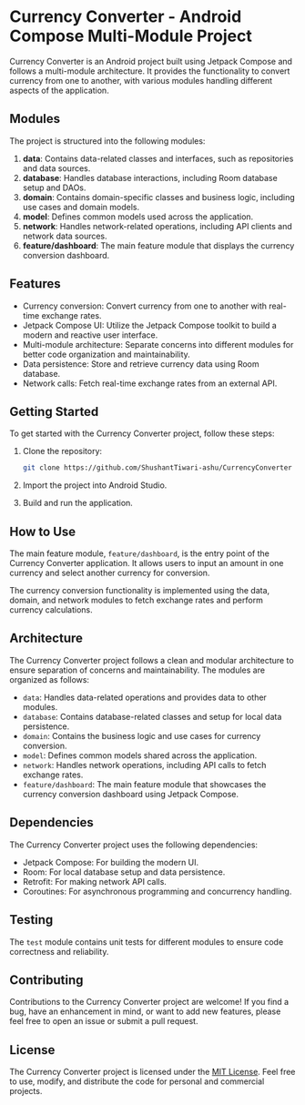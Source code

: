 # Currency Converter - Android Compose Multi-Module Project

Currency Converter is an Android project built using Jetpack Compose and follows a multi-module architecture. It provides the functionality to convert currency from one to another, with various modules handling different aspects of the application.

## Modules

The project is structured into the following modules:

1. **data**: Contains data-related classes and interfaces, such as repositories and data sources.
2. **database**: Handles database interactions, including Room database setup and DAOs.
3. **domain**: Contains domain-specific classes and business logic, including use cases and domain models.
4. **model**: Defines common models used across the application.
5. **network**: Handles network-related operations, including API clients and network data sources.
6. **feature/dashboard**: The main feature module that displays the currency conversion dashboard.

## Features

- Currency conversion: Convert currency from one to another with real-time exchange rates.
- Jetpack Compose UI: Utilize the Jetpack Compose toolkit to build a modern and reactive user interface.
- Multi-module architecture: Separate concerns into different modules for better code organization and maintainability.
- Data persistence: Store and retrieve currency data using Room database.
- Network calls: Fetch real-time exchange rates from an external API.

## Getting Started

To get started with the Currency Converter project, follow these steps:

1. Clone the repository:

   ```bash
   git clone https://github.com/ShushantTiwari-ashu/CurrencyConverter
   ```

2. Import the project into Android Studio.

3. Build and run the application.

## How to Use

The main feature module, `feature/dashboard`, is the entry point of the Currency Converter application. It allows users to input an amount in one currency and select another currency for conversion.

The currency conversion functionality is implemented using the data, domain, and network modules to fetch exchange rates and perform currency calculations.

## Architecture

The Currency Converter project follows a clean and modular architecture to ensure separation of concerns and maintainability. The modules are organized as follows:

- `data`: Handles data-related operations and provides data to other modules.
- `database`: Contains database-related classes and setup for local data persistence.
- `domain`: Contains the business logic and use cases for currency conversion.
- `model`: Defines common models shared across the application.
- `network`: Handles network operations, including API calls to fetch exchange rates.
- `feature/dashboard`: The main feature module that showcases the currency conversion dashboard using Jetpack Compose.

## Dependencies

The Currency Converter project uses the following dependencies:

- Jetpack Compose: For building the modern UI.
- Room: For local database setup and data persistence.
- Retrofit: For making network API calls.
- Coroutines: For asynchronous programming and concurrency handling.

## Testing

The `test` module contains unit tests for different modules to ensure code correctness and reliability.

## Contributing

Contributions to the Currency Converter project are welcome! If you find a bug, have an enhancement in mind, or want to add new features, please feel free to open an issue or submit a pull request.

## License

The Currency Converter project is licensed under the [MIT License](LICENSE). Feel free to use, modify, and distribute the code for personal and commercial projects.
